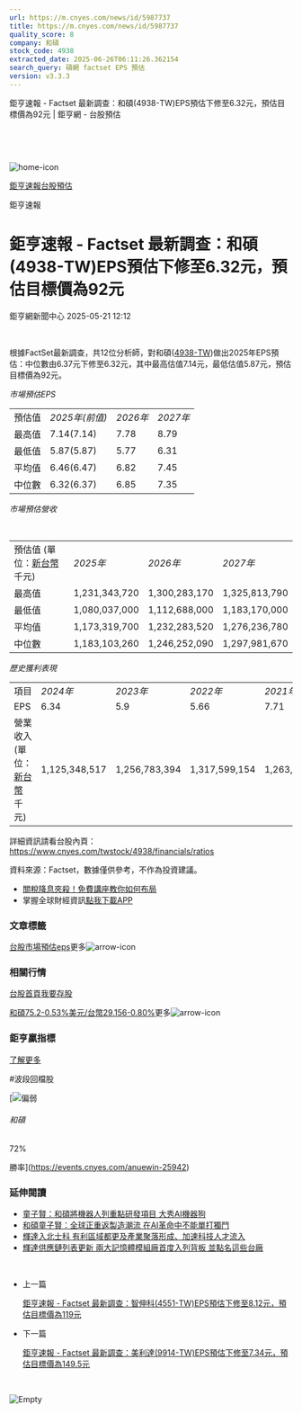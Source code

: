 ```yaml
---
url: https://m.cnyes.com/news/id/5987737
title: https://m.cnyes.com/news/id/5987737
quality_score: 8
company: 和碩
stock_code: 4938
extracted_date: 2025-06-26T06:11:26.362154
search_query: 碩網 factset EPS 預估
version: v3.3.3
---
```


鉅亨速報 - Factset 最新調查：和碩(4938-TW)EPS預估下修至6.32元，預估目標價為92元 | 鉅亨網 - 台股預估

‌

‌

![home-icon](/assets/icons/breadCrumb/symbol-icon-home.svg)

[鉅亨速報](/news/cat/anue_live)[台股預估](/news/cat/tw_forecast)

鉅亨速報

# 鉅亨速報 - Factset 最新調查：和碩(4938-TW)EPS預估下修至6.32元，預估目標價為92元

鉅亨網新聞中心 2025-05-21 12:12

‌

根據FactSet最新調查，共12位分析師，對和碩([4938-TW](https://www.cnyes.com/twstock/4938))做出2025年EPS預估：中位數由6.37元下修至6.32元，其中最高估值7.14元，最低估值5.87元，預估目標價為92元。

*市場預估EPS*

|  |  |  |  |
| --- | --- | --- | --- |
| 預估值 | *2025年(前值)* | *2026年* | *2027年* |
| 最高值 | 7.14(7.14) | 7.78 | 8.79 |
| 最低值 | 5.87(5.87) | 5.77 | 6.31 |
| 平均值 | 6.46(6.47) | 6.82 | 7.45 |
| 中位數 | 6.32(6.37) | 6.85 | 7.35 |

*市場預估營收*

‌

|  |  |  |  |
| --- | --- | --- | --- |
| 預估值 (單位：[新台幣](https://invest.cnyes.com/forex/detail/usdtwd)千元) | *2025年* | *2026年* | *2027年* |
| 最高值 | 1,231,343,720 | 1,300,283,170 | 1,325,813,790 |
| 最低值 | 1,080,037,000 | 1,112,688,000 | 1,183,170,000 |
| 平均值 | 1,173,319,700 | 1,232,283,520 | 1,276,236,780 |
| 中位數 | 1,183,103,260 | 1,246,252,090 | 1,297,981,670 |

*歷史獲利表現*

|  |  |  |  |  |
| --- | --- | --- | --- | --- |
| 項目 | *2024年* | *2023年* | *2022年* | *2021年* |
| EPS | 6.34 | 5.9 | 5.66 | 7.71 |
| 營業收入 (單位：[新台幣](https://invest.cnyes.com/forex/detail/usdtwd)千元) | 1,125,348,517 | 1,256,783,394 | 1,317,599,154 | 1,263,720,182 |

詳細資訊請看台股內頁：  
<https://www.cnyes.com/twstock/4938/financials/ratios>

資料來源：Factset，數據僅供參考，不作為投資建議。

* [關稅降息夾殺！免費講座教你如何布局](https://www.rsc.com.tw/Cnyes_RSC/SeminarBooking2025InvestmentOutlook.aspx?utm_source=anue&utm_medium=usstocks_end)
* 掌握全球財經資訊[點我下載APP](http://www.cnyes.com/app/?utm_source=mweb&utm_medium=HamMenuBanner&utm_campaign=fixed&utm_content=entr)

### 文章標籤

[台股](https://news.cnyes.com/tag/台股 "台股")[市場預估](https://news.cnyes.com/tag/市場預估 "市場預估")[eps](https://news.cnyes.com/tag/eps "eps")更多![arrow-icon](/assets/icons/arrows/arrow-down.svg)

### 相關行情

[台股首頁](https://www.cnyes.com/twstock)[我要存股](https://supr.link/8OHaU)

[和碩75.2-0.53%](https://www.cnyes.com/twstock/4938)[美元/台幣29.156-0.80%](https://invest.cnyes.com/forex/detail/USDTWD)更多![arrow-icon](/assets/icons/arrows/arrow-down.svg)

### 鉅亨贏指標

[了解更多](https://events.cnyes.com/anuewin-25942)

#波段回檔股

[![偏弱](/assets/icons/win-indicator/short.svg)

###### 和碩

72%

勝率](https://events.cnyes.com/anuewin-25942)

### 延伸閱讀

* [童子賢：和碩將機器人列重點研發項目 大秀AI機器狗](/news/id/5986141)
* [和碩童子賢：全球正重返製造潮流 在AI革命中不能單打獨鬥](/news/id/5986687)
* [輝達入北士科 有利區域都更及產業聚落形成、加速科技人才流入](/news/id/5984864)
* [輝達供應鏈列表更新 兩大記憶體模組廠首度入列背板 並點名這些台廠](/news/id/5984812)

‌

* 上一篇

  [鉅亨速報 - Factset 最新調查：智伸科(4551-TW)EPS預估下修至8.12元，預估目標價為119元](/news/id/5988032)
* 下一篇

  [鉅亨速報 - Factset 最新調查：美利達(9914-TW)EPS預估下修至7.34元，預估目標價為149.5元](/news/id/5987535)

‌

![Empty](/assets/icons/skeleton/empty-image.svg)

‌